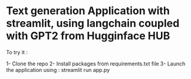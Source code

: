 # Text generation Application with streamlit, using langchain coupled with GPT2 from Hugginface HUB

To try it : 

1- Clone the repo
2- Install packages from requirements.txt file 
3- Launch the application using : streamlit run app.py
